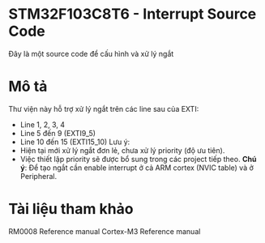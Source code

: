 # STM32F103C8T6 - Interrupt Source Code
Đây là một source code để cấu hình và xử lý ngắt

# Mô tả
Thư viện này hỗ trợ xử lý ngắt trên các line sau của EXTI:
- Line 1, 2, 3, 4
- Line 5 đến 9 (EXTI9_5)
- Line 10 đến 15 (EXTI15_10)
Lưu ý:
- Hiện tại mới xử lý ngắt đơn lẻ, chưa xử lý priority (độ ưu tiên).
- Việc thiết lập priority sẽ được bổ sung trong các project tiếp theo.
**Chú ý**: Để tạo ngắt cần enable interrupt ở cả ARM cortex (NVIC table) và ở Peripheral.
  
# Tài liệu tham khảo
RM0008 Reference manual
Cortex-M3 Reference manual


